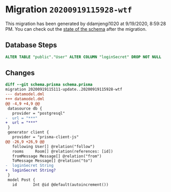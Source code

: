 # Migration `20200919115928-wtf`

This migration has been generated by ddamjengi1020 at 9/19/2020, 8:59:28 PM.
You can check out the [state of the schema](./schema.prisma) after the migration.

## Database Steps

```sql
ALTER TABLE "public"."User" ALTER COLUMN "loginSecret" DROP NOT NULL
```

## Changes

```diff
diff --git schema.prisma schema.prisma
migration 20200919115111-update..20200919115928-wtf
--- datamodel.dml
+++ datamodel.dml
@@ -4,9 +4,9 @@
 datasource db {
   provider = "postgresql"
-  url = "***"
+  url = "***"
 }
 generator client {
   provider = "prisma-client-js"
@@ -26,9 +26,9 @@
   following User[] @relation("follow")
   rooms     Room[] @relation(references: [id])
   fromMessage Message[] @relation("from")
   ToMessage Message[] @relation("to")
-  loginSecret String
+  loginSecret String?
 }
 model Post {
   id       Int @id @default(autoincrement())
```


